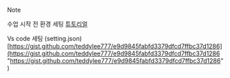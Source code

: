 
> [!note]
> 수업 시작 전 환경 세팅
> [튜토리얼](https://youtu.be/mVu6Wj8Z7C0?si=3rtkz0kR0FILhxqo)
> 
> Vs code 세팅 (setting.json) 
> [https://gist.github.com/teddylee777/e9d9845fabfd3379dfcd7ffbc37d1286](https://gist.github.com/teddylee777/e9d9845fabfd3379dfcd7ffbc37d1286 "https://gist.github.com/teddylee777/e9d9845fabfd3379dfcd7ffbc37d1286")


